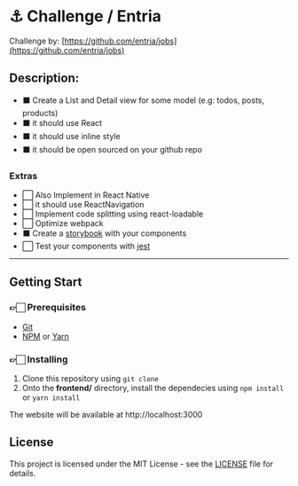 # ⚓ Challenge / Entria

Challenge by: [https://github.com/entria/jobs](https://github.com/entria/jobs)

## Description:

- ⬛ Create a List and Detail view for some model (e.g: todos, posts, products)
- ⬛ it should use React
- ⬛ it should use inline style
- ⬛ it should be open sourced on your github repo

### **Extras**

- ⬜ Also Implement in React Native
- ⬜ it should use ReactNavigation
- ⬜ Implement code splitting using react-loadable
- ⬜ Optimize webpack
- ⬛ Create a [storybook] with your components
- ⬜ Test your components with [jest]

---

## Getting Start

### 👉🏻 Prerequisites

* [Git]
* [NPM] or [Yarn]

### 👉🏻 Installing

1. Clone this repository using `git clone`
2. Onto the **frontend/** directory, install the dependecies using `npm install` or `yarn install`

The website will be available at http://localhost:3000

## License

This project is licensed under the MIT License - see the [LICENSE](LICENSE) file for details.

[storybook]: https://github.com/storybooks/storybook
[jest]: https://jest-everywhere.now.sh
[git]: https://git-scm.com
[npm]: https://www.npmjs.com/get-npm
[yarn]: https://yarnpkg.com